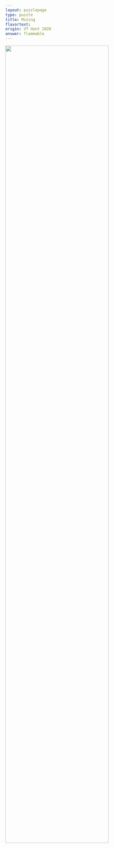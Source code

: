 ```yaml
---
layout: puzzlepage
type: puzzle
title: Mining
flavortext: 
origin: VT Hunt 2020
answer: flammable
---
```


<img style="float: center; margin: 0px 15px 15px 0px;" src="{{site.imgurl}}/mining.png" width="80%" />
